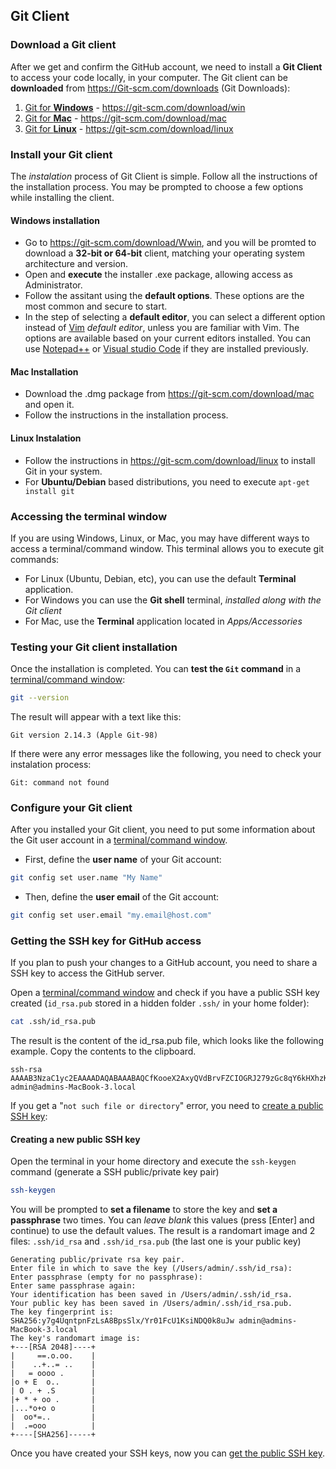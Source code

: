 
## Git Client 


### Download a Git client

After we get and confirm the GitHub account, we need to install a **Git Client** to access your code locally, in your computer. The Git client can be **downloaded** from https://Git-scm.com/downloads (Git Downloads):

1. [Git for **Windows**](https://git-scm.com/download/win) - https://git-scm.com/download/win
2. [Git for **Mac**](https://git-scm.com/download/mac) - https://git-scm.com/download/mac
3. [Git for **Linux**](https://git-scm.com/download/linux) - https://git-scm.com/download/linux

### Install your Git client 

The *instalation* process of Git Client is simple. Follow all the instructions of the installation process. You may be prompted to choose a few options while installing the client.

#### Windows installation

* Go to https://git-scm.com/download/Wwin, and you will be promted to download a **32-bit or 64-bit** client, matching your operating system architecture and version.
* Open and **execute** the installer .exe package, allowing access as Administrator.
* Follow the assitant using the **default options**. These options are the most common and secure to start.
* In the step of selecting a **default editor**, you can select a different option instead of [Vim](http://www.vim.org/) *default editor*, unless you are familiar with Vim. The options are available based on your current editors installed. You can use [Notepad++](https://notepad-plus-plus.org/download/) or [Visual studio Code](https://code.visualstudio.com/download) if they are installed previously.

#### Mac Installation

* Download the .dmg package from https://git-scm.com/download/mac and open it. 
* Follow the instructions in the installation process.

#### Linux Instalation 

* Follow the instructions in https://git-scm.com/download/linux to install Git in your system. 
* For **Ubuntu/Debian** based distributions, you need to execute `apt-get install git`



### Accessing the terminal window

If you are using Windows, Linux, or Mac, you may have different ways to access a terminal/command window. This terminal allows you to execute git commands:

* For Linux (Ubuntu, Debian, etc), you can use the default **Terminal** application.
* For Windows you can use the **Git shell** terminal, *installed along with the Git client*
* For Mac, use the **Terminal** application located in *Apps/Accessories*

### Testing your Git client installation

Once the installation is completed. You can **test the `Git` command** in a [terminal/command window](#accessing-the-terminal-window):

```bash
git --version 
```

The result will appear with a text like this:

```
Git version 2.14.3 (Apple Git-98)
```   
   
If there were any error messages like the following, you need to check your instalation process:
    
```
Git: command not found
```
    
### Configure your Git client

After you installed your Git client, you need to put some information about the Git user account in a [terminal/command window](#accessing-the-terminal-window). 

* First, define the **user name** of your Git account:

```bash
git config set user.name "My Name"
```

* Then, define the **user email** of the Git account:

```bash
git config set user.email "my.email@host.com" 
```


### Getting the SSH key for GitHub access

If you plan to push your changes to a GitHub account, you need to share a SSH key to access the GitHub server.

Open a [terminal/command window](#accessing-the-terminal-window) and check if you have a public SSH key created (`id_rsa.pub` stored in a hidden folder `.ssh/` in your home folder):

```bash
cat .ssh/id_rsa.pub
```

The result is the content of the id_rsa.pub file, which looks like the following example. Copy the contents to the clipboard.

```
ssh-rsa AAAAB3NzaC1yc2EAAAADAQABAAABAQCfKooeX2AxyQVdBrvFZCIOGRJ279zGc8qY6kHXhzK9i+fllfDGe/ceyfW9vGXf8rwesE963/wuWut842OGZDmbyPtqajDl7lETiWKHBWK/3FLaQsien31fbT8mV5mTIUkWGMJMYT0EjBtusovLWr5Tjvpn8TdAHt9SLFLPA6RcgLSIta8fzib5/WPu2UOsf5BBRP6eQquoehLsk5cxyWnha06fuRKNrzSLTSMdfFeigHEuzNAOraJvq/E/NGrAX1mE/Dfi8qpnhwOpPY308rxwuVrfp6whBrEvchF/zbWzXXXVbjL1dMc4tiX/itGGt2QBf1lA5Tm9D/oBo5lJr7vl admin@admins-MacBook-3.local
```

If you get a "`not such file or directory`" error, you need to [create a public SSH key](#creating-a-new-public-ssh-key):


#### Creating a new public SSH key

Open the terminal in your home directory and execute the `ssh-keygen` command (generate a SSH public/private key pair)

```bash
ssh-keygen
```

You will be prompted to **set a filename** to store the key and **set a passphrase** two times. You can *leave blank* this values (press [Enter] and continue) to use the default values. The result is a randomart image and 2 files: `.ssh/id_rsa` and `.ssh/id_rsa.pub` (the last one is your public key)

```
Generating public/private rsa key pair.
Enter file in which to save the key (/Users/admin/.ssh/id_rsa):               
Enter passphrase (empty for no passphrase): 
Enter same passphrase again: 
Your identification has been saved in /Users/admin/.ssh/id_rsa.
Your public key has been saved in /Users/admin/.ssh/id_rsa.pub.
The key fingerprint is:
SHA256:y7g4UqntpnFzLsA8BpsSlx/Yr01FcU1KsiNDQ0k8uJw admin@admins-MacBook-3.local
The key's randomart image is:
+---[RSA 2048]----+
|     ==.o.oo.    |
|    ..+..= ..    |
|   = oooo .      |
|o + E  o..       |
| O . + .S        |
|+ * + oo .       |
|...*o+o o        |
|  oo*=..         |
|  .=ooo          |
+----[SHA256]-----+
```

Once you have created your SSH keys, now you can [get the public SSH key](#getting-the-ssh-key-for-github-access).














